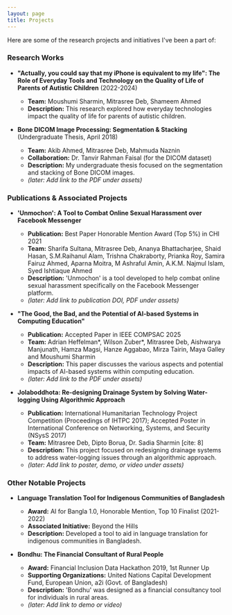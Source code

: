 ```yaml
---
layout: page
title: Projects
---
```


Here are some of the research projects and initiatives I've been a part of:

### Research Works

* **"Actually, you could say that my iPhone is equivalent to my life": The Role of Everyday Tools and Technology on the Quality of Life of Parents of Autistic Children** (2022-2024) 
    * **Team:** Moushumi Sharmin, Mitrasree Deb, Shameem Ahmed 
    * **Description:** This research explored how everyday technologies impact the quality of life for parents of autistic children.

* **Bone DICOM Image Processing: Segmentation & Stacking** (Undergraduate Thesis, April 2018) 
    * **Team:** Akib Ahmed, Mitrasree Deb, Mahmuda Naznin 
    * **Collaboration:** Dr. Tanvir Rahman Faisal (for the DICOM dataset) 
    * **Description:** My undergraduate thesis focused on the segmentation and stacking of Bone DICOM images.
    * *(later: Add link to the PDF under assets)*

### Publications & Associated Projects

* **'Unmochon': A Tool to Combat Online Sexual Harassment over Facebook Messenger** 
    * **Publication:** Best Paper Honorable Mention Award (Top 5%) in CHI 2021 
    * **Team:** Sharifa Sultana, Mitrasree Deb, Ananya Bhattacharjee, Shaid Hasan, S.M.Raihanul Alam, Trishna Chakraborty, Prianka Roy, Samira Fairuz Ahmed, Aparna Moitra, M Ashraful Amin, A.K.M. Najmul Islam, Syed Ishtiaque Ahmed 
    * **Description:** 'Unmochon' is a tool developed to help combat online sexual harassment specifically on the Facebook Messenger platform.
    * *(later: Add link to publication DOI, PDF under assets)*

* **"The Good, the Bad, and the Potential of AI-based Systems in Computing Education"** 
    * **Publication:** Accepted Paper in IEEE COMPSAC 2025 
    * **Team:** Adrian Heffelman*, Wilson Zuber*, Mitrasree Deb, Aishwarya Manjunath, Hamza Magsi, Hanze Aggabao, Mirza Tairin, Maya Galley and Moushumi Sharmin 
    * **Description:** This paper discusses the various aspects and potential impacts of AI-based systems within computing education.
    * *(later: Add link to the PDF under assets)*

* **Jolaboddhota: Re-designing Drainage System by Solving Water-logging Using Algorithmic Approach** 
    * **Publication:** International Humanitarian Technology Project Competition (Proceedings of IHTPC 2017); Accepted Poster in International Conference on Networking, Systems, and Security (NSysS 2017) 
    * **Team:** Mitrasree Deb, Dipto Borua, Dr. Sadia Sharmin [cite: 8]
    * **Description:** This project focused on redesigning drainage systems to address water-logging issues through an algorithmic approach.
    * *(later: Add link to poster, demo, or video under assets)*

### Other Notable Projects

* **Language Translation Tool for Indigenous Communities of Bangladesh**
    * **Award:** AI for Bangla 1.0, Honorable Mention, Top 10 Finalist (2021-2022) 
    * **Associated Initiative:** Beyond the Hills 
    * **Description:** Developed a tool to aid in language translation for indigenous communities in Bangladesh.

* **Bondhu: The Financial Consultant of Rural People**
    * **Award:** Financial Inclusion Data Hackathon 2019, 1st Runner Up 
    * **Supporting Organizations:** United Nations Capital Development Fund, European Union, a2i (Govt. of Bangladesh) 
    * **Description:** 'Bondhu' was designed as a financial consultancy tool for individuals in rural areas.
    * *(later: Add link to demo or video)*